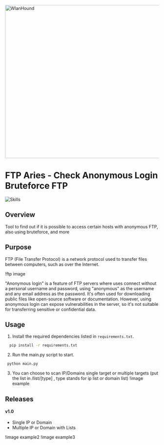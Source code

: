 
<img src="https://github.com/gerhash/Wlan-Hound-Wi-Fi-Sniffer/assets/62940515/c347a95c-0eb1-48ad-a04c-a668e54baaf6" alt="WlanHound" width="700" height="500">

# FTP Aries - Check Anonymous Login Bruteforce FTP
<img src="https://skillicons.dev/icons?i=py" alt="Skills" />

## Overview
Tool to find out if it is possible to access certain hosts with anonymous FTP, also using bruteforce, and more

## Purpose

FTP (File Transfer Protocol) is a network protocol used to transfer files between computers, such as over the Internet. 

!ftp image

"Anonymous login" is a feature of FTP servers where uses connect without a personal username and password, using "anonymous" as the username and any email address as the password.
It's often used for downloading public files like open-source software or documentation. 
However, using anonymous login can expose vulnerabilities in the server, so it's not suitable for transferring sensitive or confidential data.


## Usage
1. Install the required dependencies listed in `requirements.txt`.
   
 ```sh
   pip install -r requirements.txt
 ```

2. Run the main.py script to start.
   
 ```sh
  python main.py
 ```

3. You can choose to scan IP/Domains single target or multiple targets (put the list in /list/[type] , type stands for ip list or domain list)
!image example

## Releases
#### v1.0
-  Single IP or Domain
-  Multiple IP or Domain with Lists 

!image example2
!image example3
